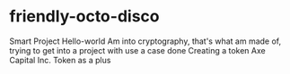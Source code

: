 # friendly-octo-disco
  Smart Project
Hello-world 
Am into cryptography, that's what am made of, trying to get into a project with use a case done 
Creating a token  Axe Capital Inc. Token as a plus
